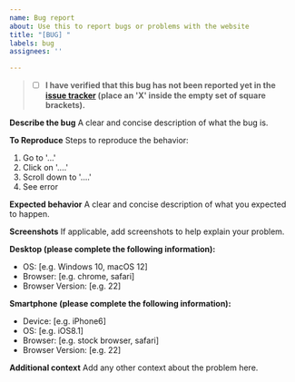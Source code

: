 ```yaml
---
name: Bug report
about: Use this to report bugs or problems with the website
title: "[BUG] "
labels: bug
assignees: ''

---
```


>- [ ] **I have verified that this bug has not been reported yet in the [issue tracker](https://github.com/zlrc/contort-plotter/labels/bug) (place an 'X' inside the empty set of square brackets).**

**Describe the bug**
A clear and concise description of what the bug is.

**To Reproduce**
Steps to reproduce the behavior:
1. Go to '...'
2. Click on '....'
3. Scroll down to '....'
4. See error

**Expected behavior**
A clear and concise description of what you expected to happen.

**Screenshots**
If applicable, add screenshots to help explain your problem.

**Desktop (please complete the following information):**
 - OS: [e.g. Windows 10, macOS 12]
 - Browser: [e.g. chrome, safari]
 - Browser Version: [e.g. 22]

**Smartphone (please complete the following information):**
 - Device: [e.g. iPhone6]
 - OS: [e.g. iOS8.1]
 - Browser: [e.g. stock browser, safari]
 - Browser Version: [e.g. 22]

**Additional context**
Add any other context about the problem here.
